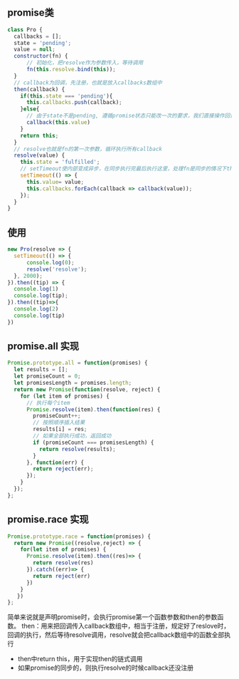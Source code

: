 ## promise类

```javascript
class Pro {
  callbacks = [];
  state = 'pending';
  value = null;
  constructor(fn) {
      // 初始化，把resolve作为参数传入，等待调用
      fn(this.resolve.bind(this)); 
  }
  // callback为回调，先注册，也就是放入callbacks数组中
  then(callback) {
    if(this.state === 'pending'){
      this.callbacks.push(callback);
    }else{
      // 由于state不是pending, 遵循promise状态只能改一次的要求，我们直接操作回调传入参数执行
      callback(this.value)
    }
    return this;
  }
  // resolve也就是fn的第一次参数，循环执行所有callback
  resolve(value) {
    this.state = 'fulfilled';
    // setTimeout使内部变成异步，在同步执行完最后执行这里，处理fn是同步的情况下then中的回调函数已经注册，然后在这里去执行，不会出现callbacks是空数组的情况
    setTimeout(() => {
      this.value= value;
      this.callbacks.forEach(callback => callback(value));
    });
  }
}
```
## 使用  

```javascript
new Pro(resolve => {
  setTimeout(() => {
      console.log(0);
      resolve('resolve');
  }, 2000);
}).then((tip) => {
  console.log(1)
  console.log(tip);
}).then((tip)=>{
  console.log(2)
  console.log(tip)
})
```

## promise.all 实现
```javascript
Promise.prototype.all = function(promises) {
  let results = [];
  let promiseCount = 0;
  let promisesLength = promises.length;
  return new Promise(function(resolve, reject) {
    for (let item of promises) {
      // 执行每个item
      Promise.resolve(item).then(function(res) {
        promiseCount++;
        // 按照顺序插入结果
        results[i] = res;
        // 如果全部执行成功，返回成功
        if (promiseCount === promisesLength) {
          return resolve(results);
        }
      }, function(err) {
        return reject(err);
      });
    }
  });
};
```
## promise.race 实现
```javascript
Promise.prototype.race = function(promises) {
  return new Promise((resolve,reject) => {
    for(let item of promises) {
      Promise.resolve(item).then((res)=> {
        return resolve(res)
      }).catch((err)=> {
        return reject(err)
      })
    }
   })
};
```

简单来说就是声明promise时，会执行promise第一个函数参数和then的参数函数。
then：用来把回调传入callback数组中，相当于注册，规定好了reslove时，回调的执行，然后等待resolve调用，resolve就会把callback数组中的函数全部执行
 - then中return this，用于实现then的链式调用
 - 如果promise的同步的，则执行resolve的时候callback还没注册
